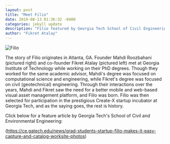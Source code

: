 ```yaml
---
layout: post
title: "Meet Filio"
date: 2019-08-13 01:36:32 -0400
categories: jekyll update
description: "Filio featured by Georgia Tech School of Civil Engineering"
author: "Fikret Atalay"
---
```


![Filio](https://www.dropbox.com/s/lny297c4b34myau/Filio-Atalay-Fikret-Roozbahani-Mahdi-Working-at-Computer-By-Amelia-Neumeister-h.jpg?raw=1)

The story of Filio originates in Atlanta, GA. Founder Mahdi Roozbahani (pictured right) and co-founder Fikret Atalay (pictured left) met at Georgia Institute of Technology while working on their PhD degrees. Though they worked for the same academic advisor, Mahdi's degree was focused on computational science and engineering, while Fikret's degree was focused on civil (geotechnical) engineering. Through their interactions over the years, Mahdi and Fikret saw the need for a better mobile and web-based visual asset management platform, and Filio was born. Filio was then  selected for participation in the prestigious Create-X startup incubator at Georgia Tech, and as the saying goes, the rest is history.

Click below for a feature article by Georgia Tech's School of Civil and Environmental Engineering:

(https://ce.gatech.edu/news/grad-students-startup-filio-makes-it-easy-capture-and-catalog-worksite-photos)

